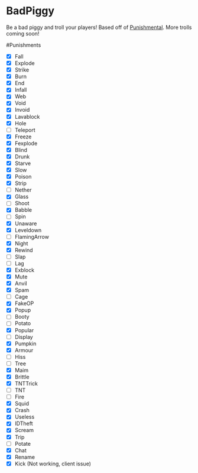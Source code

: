 # BadPiggy
Be a bad piggy and troll your players! Based off of [Punishmental](http://dev.bukkit.org/bukkit-plugins/punishmental/). More trolls coming soon!

#Punishments
- [x] Fall
- [x] Explode 
- [X] Strike
- [x] Burn
- [x] End
- [x] Infall
- [X] Web
- [x] Void
- [X] Invoid
- [X] Lavablock
- [X] Hole
- [ ] Teleport
- [X] Freeze
- [X] Fexplode
- [X] Blind
- [x] Drunk
- [x] Starve
- [x] Slow
- [x] Poison
- [X] Strip
- [ ] Nether
- [x] Glass
- [ ] Shoot
- [x] Babble
- [ ] Spin
- [x] Unaware
- [X] Leveldown
- [ ] FlamingArrow
- [x] Night
- [x] Rewind
- [ ] Slap
- [ ] Lag
- [X] Exblock
- [X] Mute
- [x] Anvil
- [x] Spam
- [ ] Cage
- [x] FakeOP
- [x] Popup
- [ ] Booty
- [ ] Potato
- [X] Popular
- [ ] Display
- [x] Pumpkin
- [X] Armour 
- [ ] Hiss
- [ ] Tree
- [X] Maim
- [x] Brittle
- [x] TNTTrick 
- [ ] TNT
- [ ] Fire
- [x] Squid
- [x] Crash
- [X] Useless
- [x] IDTheft
- [X] Scream 
- [x] Trip
- [ ] Potate
- [x] Chat
- [x] Rename
- [x] Kick (Not working, client issue)
